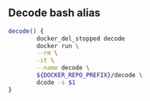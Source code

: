 ## Decode bash alias

```bash
decode() {
        docker_del_stopped decode
        docker run \
        --rm \
        -it \
        --name decode \
        ${DOCKER_REPO_PREFIX}/decode \
        dcode -s $1
}
```
